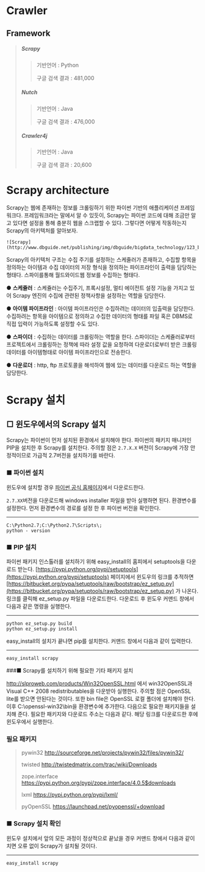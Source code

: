 # Crawler

## Framework

> ##### Scrapy 
>
> > 기반언어 : Python
> >
> > 구글 검색 결과 : 481,000
>
> ##### Nutch
>
> >기반언어 : Java
> >
> >구글 검색 결과 : 476,000
>
> ##### Crawler4j
>
> > 기반언어 : Java
> >
> > 구글 검색 결과 : 20,600

# Scrapy architecture 

Scrapy는 웹에 존재하는 정보를 크롤링하기 위한 파이썬 기반의 애플리케이션 프레임워크다. 프레임워크라는 말에서 알 수 있듯이, Scrapy는 파이썬 코드에 대해 조금만 알고 있다면 설정을 통해 충분히 웹을 스크랩할 수 있다. 그렇다면 어떻게 작동하는지 Scrapy의 아키텍처를 알아보자. 

```
![Scrapy](http://www.dbguide.net/publishing/img/dbguide/bigdata_technology/123_bigdata_01.gif)
```

Scrapy의 아키텍처 구조는 수집 주기를 설정하는 스케줄러가 존재하고, 수집할 항목을 정의하는 아이템과 수집 데이터의 저장 형식을 정의하는 파이프라인이 출력을 담당하는 형태다. 스파이를통해 월드와이드웹 정보를 수집하는 형태다. 

● **스케쥴러** : 스케쥴러는 수집주기, 프록시설정, 멀티 에이전트 설정 기능을 가지고 있어 Scrapy 엔진의 수집에 관련된 정책사항을 설정하는 역할을 담당한다. 

● **아이템 파이프라인** : 아이템 파이프라인은 수집하려는 데이터의 입출력을 담당한다. 수집하려는 항목을 아이템으로 정의하고 수집한 데이터의 형태를 파일 혹은 DBMS로 직접 입력이 가능하도록 설정할 수도 있다. 

● **스파이더** : 수집하는 데이터를 크롤링하는 역할을 한다. 스파이더는 스케쥴러로부터 프로젝트에서 크롤링하는 정책에 따라 설정 값을 요청하여 다운로더로부터 받은 크롤링 데이터를 아이템형태로 아이템 파이프라인으로 전송한다. 

● **다운로더** : http, ftp 프로토콜을 해석하여 웹에 있는 데이터를 다운로드 하는 역할을 담당한다. 



# Scrapy 설치

## □ **윈도우에서의 Scrapy 설치**

Scrapy는 파이썬이 먼저 설치된 환경에서 설치해야 한다. 파이썬의 패키지 매니저인 PIP을 설치한 후 Scrapy를 설치한다. 주의할 점은 `2.7.X.X` 버전이 Scrapy에 가장 안정적이므로 가급적 2.7버전을 설치하기를 바란다.

### ■ 파이썬 설치

윈도우에 설치할 경우 [파이썬 공식 홈페이지](http://python.org/download/)에서 다운로드한다.

`2.7.XX`버전을 다운로드해 windows installer 파일을 받아 실행하면 된다. 환경변수를 설정한다. 먼저 환경변수의 경로를 설정 한 후 파이썬 버전을 확인한다. 

****

```
C:\Python2.7;C:\Python2.7\Scripts\;
python - version
```



### ■ PIP 설치

파이썬 패키지 인스톨러를 설치하기 위해 easy_install의 홈피에서 setuptools을 다운로드 받는다. [https://pypi.python.org/pypi/setuptools](https://pypi.python.org/pypi/setuptools) 페이지에서 윈도우의 링크를 추적하면 [https://bitbucket.org/pypa/setuptools/raw/bootstrap/ez_setup.py](https://bitbucket.org/pypa/setuptools/raw/bootstrap/ez_setup.py) 가 나온다. 링크를 클릭해 ez_setup.py 파일을 다운로드한다. 다운로드 후 윈도우 커맨드 창에서 다음과 같은 명령을 실행한다. 

****

```
python ez_setup.py build
python ez_setup.py install
```

easy_install의 설치가 끝나면 pip를 설치한다. 커맨드 창에서 다음과 같이 입력한다. 

****

```
easy_install scrapy
```



###■ Scrapy를 설치하기 위해 필요한 기타 패키지 설치

http://slproweb.com/products/Win32OpenSSL.html 에서 win32OpenSSL과 Visual C++ 2008 redistributables을 다운받아 실행한다. 주의할 점은 OpenSSL lite를 받으면 안된다는 것이다. 또한 bin file은 OpenSSL 로컬 폴더에 설치해야 한다. 이후 C:\openssl-win32\bin을 환경변수에 추가한다. 다음으로 필요한 패키지들을 설치해 준다. 필요한 패키지와 다운로드 주소는 다음과 같다. 해당 링크를 다운로드한 후에 윈도우에서 실행한다. 

### 필요 패키지

> pywin32 [http://sourceforge.net/projects/pywin32/files/pywin32/ ](http://sourceforge.net/projects/pywin32/files/pywin32/ ) 
>
> twisted [http://twistedmatrix.com/trac/wiki/Downloads ](http://twistedmatrix.com/trac/wiki/Downloads )
>
> zope.interface [https://pypi.python.org/pypi/zope.interface/4.0.5$downloads ](https://pypi.python.org/pypi/zope.interface/4.0.5$downloads )
>
> lxml [https://pypi.python.org/pypi/lxml/ ](https://pypi.python.org/pypi/lxml/ )
>
> pyOpenSSL [https://launchpad.net/pyopenssl/+download ](https://launchpad.net/pyopenssl/+download )



### ■ Scrapy 설치 확인

윈도우 설치에서 앞의 모든 과정이 정상적으로 끝났을 경우 커맨드 창에서 다음과 같이 치면 오류 없이 Scrapy가 설치될 것이다. 

****

```
easy_install scrapy
```

